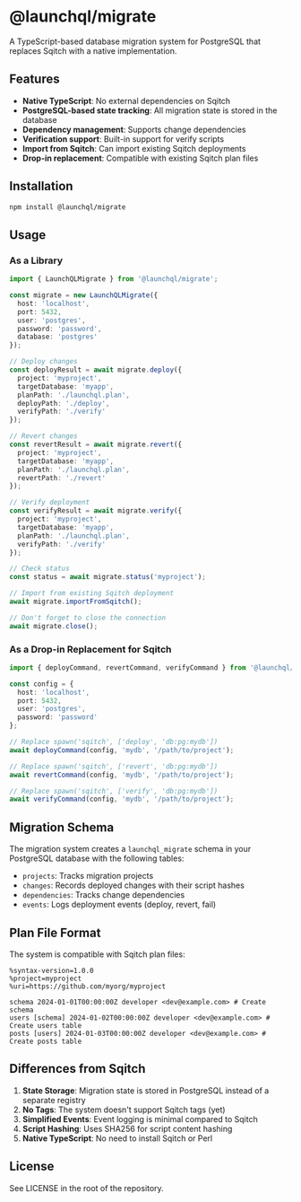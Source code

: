 # @launchql/migrate

A TypeScript-based database migration system for PostgreSQL that replaces Sqitch with a native implementation.

## Features

- **Native TypeScript**: No external dependencies on Sqitch
- **PostgreSQL-based state tracking**: All migration state is stored in the database
- **Dependency management**: Supports change dependencies
- **Verification support**: Built-in support for verify scripts
- **Import from Sqitch**: Can import existing Sqitch deployments
- **Drop-in replacement**: Compatible with existing Sqitch plan files

## Installation

```bash
npm install @launchql/migrate
```

## Usage

### As a Library

```typescript
import { LaunchQLMigrate } from '@launchql/migrate';

const migrate = new LaunchQLMigrate({
  host: 'localhost',
  port: 5432,
  user: 'postgres',
  password: 'password',
  database: 'postgres'
});

// Deploy changes
const deployResult = await migrate.deploy({
  project: 'myproject',
  targetDatabase: 'myapp',
  planPath: './launchql.plan',
  deployPath: './deploy',
  verifyPath: './verify'
});

// Revert changes
const revertResult = await migrate.revert({
  project: 'myproject',
  targetDatabase: 'myapp',
  planPath: './launchql.plan',
  revertPath: './revert'
});

// Verify deployment
const verifyResult = await migrate.verify({
  project: 'myproject',
  targetDatabase: 'myapp',
  planPath: './launchql.plan',
  verifyPath: './verify'
});

// Check status
const status = await migrate.status('myproject');

// Import from existing Sqitch deployment
await migrate.importFromSqitch();

// Don't forget to close the connection
await migrate.close();
```

### As a Drop-in Replacement for Sqitch

```typescript
import { deployCommand, revertCommand, verifyCommand } from '@launchql/migrate';

const config = {
  host: 'localhost',
  port: 5432,
  user: 'postgres',
  password: 'password'
};

// Replace spawn('sqitch', ['deploy', 'db:pg:mydb'])
await deployCommand(config, 'mydb', '/path/to/project');

// Replace spawn('sqitch', ['revert', 'db:pg:mydb'])
await revertCommand(config, 'mydb', '/path/to/project');

// Replace spawn('sqitch', ['verify', 'db:pg:mydb'])
await verifyCommand(config, 'mydb', '/path/to/project');
```

## Migration Schema

The migration system creates a `launchql_migrate` schema in your PostgreSQL database with the following tables:

- `projects`: Tracks migration projects
- `changes`: Records deployed changes with their script hashes
- `dependencies`: Tracks change dependencies
- `events`: Logs deployment events (deploy, revert, fail)

## Plan File Format

The system is compatible with Sqitch plan files:

```
%syntax-version=1.0.0
%project=myproject
%uri=https://github.com/myorg/myproject

schema 2024-01-01T00:00:00Z developer <dev@example.com> # Create schema
users [schema] 2024-01-02T00:00:00Z developer <dev@example.com> # Create users table
posts [users] 2024-01-03T00:00:00Z developer <dev@example.com> # Create posts table
```

## Differences from Sqitch

1. **State Storage**: Migration state is stored in PostgreSQL instead of a separate registry
2. **No Tags**: The system doesn't support Sqitch tags (yet)
3. **Simplified Events**: Event logging is minimal compared to Sqitch
4. **Script Hashing**: Uses SHA256 for script content hashing
5. **Native TypeScript**: No need to install Sqitch or Perl

## License

See LICENSE in the root of the repository.